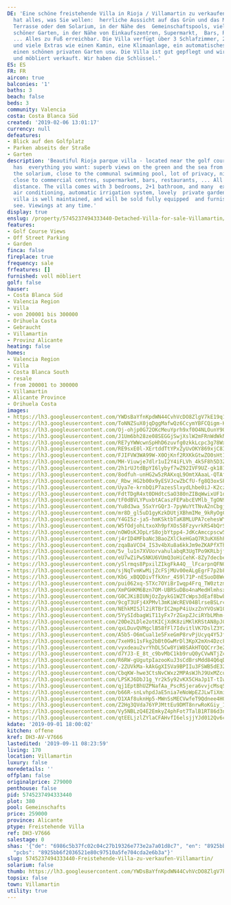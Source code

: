 ```yaml
---
DE: 'Eine schöne freistehende Villa in Rioja / Villamartin zu verkaufen. Diese Villa
  hat alles, was Sie wollen:  herrliche Aussicht auf das Grün und das Meer von Ihrer
  Terrasse oder dem Solarium, in der Nähe des  Gemeinschaftspools, viel Privatsphäre,
  schöner Garten, in der Nähe von Einkaufszentren, Supermarkt,  Bars, Restaurants,
  ... Alles zu Fuß erreichbar. Die Villa verfügt über 3 Schlafzimmer, 2 + 1  Badezimmer
  und viele Extras wie einen Kamin, eine Klimaanlage, ein automatisches  Bewässerungssystem,
  einen schönen privaten Garten usw. Die Villa ist gut gepflegt und wird komplett  ausgestattet
  und möbliert verkauft. Wir haben die Schlüssel.'
ES: ES
FR: FR
aircon: true
balconies: '1'
baths: 3
beach: false
beds: 3
community: Valencia
costa: Costa Blanca Süd
created: '2019-02-06 13:01:17'
currency: null
defeatures:
- Blick auf den Golfplatz
- Parken abseits der Straße
- Garten
description: 'Beautiful Rioja parque villa - located near the golf course. This villa
  has  everything you want: superb views on the green and the sea from your terrace  or
  the solarium, close to the communal swimming pool, lot of privacy, nice  garden,
  close to commercial centres, supermarket, bars, restaurants, ... All in  walking
  distance. The villa comes with 3 bedrooms, 2+1 bathroom, and many  extras like fireplace,
  air conditioning, automatic irrigation system, lovely  private garden, etc. The
  villa is well maintained, and will be sold fully equipped  and furnished. Come and
  see. Viewings at any time.'
display: true
enslug: /property/5745237494333440-Detached-Villa-for-sale-Villamartin/
features:
- Golf Course Views
- Off Street Parking
- Garden
finca: false
fireplace: true
frequency: sale
frfeatures: []
furnished: voll möbliert
golf: false
hauser:
- Costa Blanca Süd
- Valencia Region
- Villa
- von 200001 bis 300000
- Orihuela Costa
- Gebraucht
- Villamartin
- Provinz Alicante
heating: false
homes:
- Valencia Region
- Villa
- Costa Blanca South
- resale
- from 200001 to 300000
- Villamartin
- Alicante Province
- Orihuela Costa
images:
- https://lh3.googleusercontent.com/YWDsBaYfnKpdWN44CvhVcDO8ZlgV7kE19q1J6jin2KXBSXUzHQuk0sPoAeTU9x4HGfFqh6Mvw_eCybnD5uI1=w640-rj-e30-l100
- https://lh3.googleusercontent.com/ToNNZSuX0jqDggMafwQz6CcymYBFCQigm-KEItRAc8YoF3qlk09h-3b5nBF9QE_R2OKHDNpj7XBtdPrOwuBUcQ=w640-rj-e30-l100
- https://lh3.googleusercontent.com/Oj-ohjp0G72OKcMeuYprh9xf0O4NLOunY9QHVElAU62muqnYMpWDmz7z7-PrDby81-9QKFIM-JrERD2eQOLT=w640-rj-e30-l100
- https://lh3.googleusercontent.com/J1Um6bh28ze08SEGGjSwjXslW2mFRnWdWkNDv8tN-rHNcjaVGH3hIY6QX0T-Ppbczlz-wKmi5-aPH_56YR8=w640-rj-e30-l100
- https://lh3.googleusercontent.com/RE7yYWWcwnSpHhD6zuvfg0zkkLcpc3g78WxJG5yodWYL4nuKBhCFMo2TVhOrHvn6JTCsyMMbqTUzqvanqI-J=w640-rj-e30-l100
- https://lh3.googleusercontent.com/RE9sxE0l-XErtddTtYPxZyUvOKY869xjC8ImRbiFP48Tbw_98Hy8ULJOpsrYFkJEM3B42YMjNk1Vy4uGpaOj1w=w640-rj-e30-l100
- https://lh3.googleusercontent.com/FJIFVW3WA99W-X0OjKnf2RXKkGtwZO0sHt1BVYssMtoUFPNCnR-Rr9akZ2n6tp16sXMf4ixwnniwV61seuqY=w640-rj-e30-l100
- https://lh3.googleusercontent.com/MH-Viuwje7dlr1uI2Y4iFLVh_4k5F8h5D3Z-Bg-NT_YLrmuotsRG05QW5tyN4gcivui0MOgHVtQuYVtdiswU=w640-rj-e30-l100
- https://lh3.googleusercontent.com/2h1rUJtdBpYI6lybyf7wZ92IVF9UZ-gk181knFl6b5f2hCNnlzK9SniQN0HjjKLlside6ArRnph-tmF67r4=w640-rj-e30-l100
- https://lh3.googleusercontent.com/8odfuh-unHG2w5zRAKxqL9OmtXAaaL-QTAfg34mouiIj-BK3g5XRcKgaMjApR3NdARSmZrujKN-OEEBeuaVU=w640-rj-e30-l100
- https://lh3.googleusercontent.com/_Rbw_HG2b00x9yESVJcwZbCfU-fg8Q3oxSP5ti5yndwBydgW6xM3XK9DdiDj3D9kaOftJ1-Ja3H1so-yteBG=w640-rj-e30-l100
- https://lh3.googleusercontent.com/Uya7e-krnbQiP7azesSlxydLhbe0iJ-K2czDpwQM2MGub_vlEMezpePcAktL7FdU7qDEHz6WAl-itI_GU4-hWA=w640-rj-e30-l100
- https://lh3.googleusercontent.com/FdtTDgR4xt0DHdtcSaO380nZIBqWwixUF1dIooVzBj6GJQm4cIY-xfTUBOYwpHv0BWNC7joqxBfGqA1R9fXe=w640-rj-e30-l100
- https://lh3.googleusercontent.com/tF0dBVLYPuxbtACaszFEPabcEVMlb_TgON94AfhFLKbV4kMpvymN7w9Tbf45nEqEEBo75854MbqYyEolc76cpA=w640-rj-e30-l100
- https://lh3.googleusercontent.com/Yu8d3wa_5SxYrGQr3-7pyWuYtTNvA2nCbgj-EfDBA5hxU2Qnux52BtMqEXSwH7mGm44xPGLRJqPKKBiPsXpb=w640-rj-e30-l100
- https://lh3.googleusercontent.com/mr8D_gl5uD1gyKzkDUtjXBhmIMe_9kRyOgCN2quNlbsYfjvJCceQjjLa4_ZLs9OjTF4xzbheLB-nGg4TNjpq7w=w640-rj-e30-l100
- https://lh3.googleusercontent.com/Y4GI5z-ja5-hmKSktbTaK8MLUPA7cehesWY250QNvfxQOB6q6e8F0e3s4qJTwM3KYqKfg4WFDK0rxuVs4w=w640-rj-e30-l100
- https://lh3.googleusercontent.com/W5fOdjohLtxoXh9pfXOs58FzyvrkRS4bQrSFKGVABQvjbH1lGFpxzyFErpPAtQMsURYu2PC71hMxSDKfKFI=w640-rj-e30-l100
- https://lh3.googleusercontent.com/nOWOsKJOpLrS8ojbYtpp4-JdKcAmccpscw5DmNR6ydMed4iha5E4h7tngR895wrBdutyfhulMuFvewyzUSPMZw=w640-rj-e30-l100
- https://lh3.googleusercontent.com/j4rID4MFbaNc3BaoZXlCkeHGaQ7R3uKX6hPhlOfCKaU5Vb4ZQ1nsG34FdIazhA9DnpArWafxrd7hzTL0OOAU=w640-rj-e30-l100
- https://lh3.googleusercontent.com/zqaBaVCO4_IS3v4bXu8a6kkJm9eZKAPfXThV_NWl9nKG8akQUMgYMnYth9TuBSD79cWF8m-pP5FLXlfXzIY=w640-rj-e30-l100
- https://lh3.googleusercontent.com/5v_lu1n7XVUorvahulabqR3UgTPo9KRLbjfEaf2lOhLoLs8KmgD8qvwbRses_6nXWO3I6zwrHhb8GNuzval-=w640-rj-e30-l100
- https://lh3.googleusercontent.com/eU7wZiPwSNKU6VUmQ3oHiCehK-8Zy7decbeK4ZaiFYCmVwv6kAJ3DhvIc06xMU93pRxPSGrPvO-cTq_4omk=w640-rj-e30-l100
- https://lh3.googleusercontent.com/ySlrmqs8PpxilZIkgFkA4Q__lFcarpnQFNG54XWmgJx_LfsZLBWyg8U5eZY2b_OYRfefMIl8_S6SLoKPsbBH=w640-rj-e30-l100
- https://lh3.googleusercontent.com/sjNqTvmKwMijZcFSjMUv00eALgEgrF7p2bF8USmTZWnjel9q2Gfzmkj2y2fL0JKCJ77zm-3GJjL2xvbiZ_ak=w640-rj-e30-l100
- https://lh3.googleusercontent.com/KbG_xBQQDivTfkXnr_4S9l71P-nESuoD8Wel_WI2yW8Mhx7Lm4MD0M1U98kp0zt7EWFyl1T5iXNZiVPftt4=w640-rj-e30-l100
- https://lh3.googleusercontent.com/pui062xq-5TXc7OYiBrIwqp4Frq_TW0ztzmu7KmJQABZPYcdmzGuEbJ8S1hspoKGY8K17nLIFlrKjcuISYA0=w640-rj-e30-l100
- https://lh3.googleusercontent.com/XmPGHKM6Bzn7OM-UBRSuDBo4naMedHlmhsxGa4bLdFBPbZU_BDeTxv8__bSamSqpS3m_NAvHyRKvwBf_7Bgj=w640-rj-e30-l100
- https://lh3.googleusercontent.com/G0CJKiBIUNjOzZpykG1WZTcWps3dEaf8bwbE87fG0-XuMpUe4gb4dcfUnM116CZHUnRtOEDq6pekmqXjayw=w640-rj-e30-l100
- https://lh3.googleusercontent.com/9cgT3UFj4XPMvl3mKiWcREV04BlrseBSLrcKG_kxgUefcM_weEo_RbNeIV7rJcHdRhvt6mcohEc00EyjfCZa=w640-rj-e30-l100
- https://lh3.googleusercontent.com/NEhkMISJl2iRTBrIC2mpP4iUxzZnYVOsW108axoEIkGjSbyng6InUKcDA7IiW4x6SYzHnUX1e4ISsnEfwzQ=w640-rj-e30-l100
- https://lh3.googleusercontent.com/5YySIdbagWiT11yFx7rZGxpZJciRYbLMhm-FOLE0SRf_-ciUWqDTZtZ8vfIJgQkzP5-SEQEeM2cNcPtFvfTn=w640-rj-e30-l100
- https://lh3.googleusercontent.com/20De2LDle2otKICjXdK8ziMKlKRStAN8pJ0wf4thhLoTGn9Dbgt6xD4bubAUjtE07snL_tnIaq8c2WlTilDZ=w640-rj-e30-l100
- https://lh3.googleusercontent.com/qxLDuvQVMgclB58fFl7IdvitlVK7DslZ3Y2YIyKJxXo6o0fCN7AmyZiNT1vIrSwAdrv0Ith1ZvMiCBMaDFfN=w640-rj-e30-l100
- https://lh3.googleusercontent.com/A5b5-O6mCual1e5FxeGmP8rvPjUcyq4Y5JfEnWnkEwx-gxLx5OyH37Au3qFN3bbTC6EiBpTBaOPvkepDWmIS=w640-rj-e30-l100
- https://lh3.googleusercontent.com/7xeH9i1sFkg2bBt0GwMrDl3KpX2mXn4DzcFhGiYRVh5VubKenWCAW9iyijz-X32zko7Cy3TGzC7xOargSLjubQ=w640-rj-e30-l100
- https://lh3.googleusercontent.com/vyxdeau2vrYhDL5Cw8YiW8SAkHTQQCrr3e2Ek135vLjqg3UtD58Tt-uJybfZ-JGMD7PeXiE6DrKxFVzxqJyC=w640-rj-e30-l100
- https://lh3.googleusercontent.com/d7YJ3-E_8t_c9bvMbC1kb9ruQ0yCVwNTjZcW7Ocqz2cTpnuij7Iq_gtD0PfNKvVs4eVXpmg0goRN15V7Upsu=w640-rj-e30-l100
- https://lh3.googleusercontent.com/R6RW-gUgutpIazooKuJ3sCdBrsMdd84Q6qDM016fhJLajwDK8hg5n3mwgjQ1pBMgRow8yNq88WlvDgpAs0zmIQ=w640-rj-e30-l100
- https://lh3.googleusercontent.com/-2ZUVkMa-kAkGgXISVa9BPIIu3FSWB5dE32mse9HnghcvSGE42p7AEJdiL4sgE4uSCGtHWueNO4Am8cm0sUq=w640-rj-e30-l100
- https://lh3.googleusercontent.com/CbqKW-hwe3CtsNvCWxz2MPAsWJhJ9UxMZcuw3Ra70K8a8JCgQEl4f8rE0Gg4KTP_JhbnhXLS4SDGy48B24m3jw=w640-rj-e30-l100
- https://lh3.googleusercontent.com/LPSKJ6DbJ1g_Yr2k5y92vKX5CHaJp1T-tIwOwAjALEF1pxc_1YtydizxKU-1FON_tRpxomX9E4UdAFGUqSo=w640-rj-e30-l100
- https://lh3.googleusercontent.com/qj1EptBhUZPNafAa_PscRSjera6vvjcMsqSWd4YB8G86hT_zJtl3vbJoDbb8t4D3eQTy6h9UypuhYfWDIi-_=w640-rj-e30-l100
- https://lh3.googleusercontent.com/b66R-snLvhpdJaE5nia7eNoWpEZJLwTiXmirACUc6lXICzixCJ9tlEVWZ5bSsi8NNZsUneBarWLS2O-5ICGI=w640-rj-e30-l100
- https://lh3.googleusercontent.com/O1XAf8uknHp5-MWnSsMECVwfeT9Qdnee4HQA0he-CjCE10GVW287BfLinXffXcqjpQkJUJWSdvE6x9sREtc8=w640-rj-e30-l100
- https://lh3.googleusercontent.com/Z2Hg3QVda76YPJMttEu9DMT8nrwRoKGiy_1hqKu8ozRh7gfN6WJ4HvMKZpymI_CvbcwIrj6-bKHYThXYB8zO6w=w640-rj-e30-l100
- https://lh3.googleusercontent.com/Vy5NBLzQ4E2EmkyZ4phFot7TalB1RT86d3n20-B6DZpnzFlbpqU68GRRappBwHj9ISBZTiLnK36JwLvb0Fd5=w640-rj-e30-l100
- https://lh3.googleusercontent.com/qtEELjzlZYlaCFAHvfI6elsjjYJd012Qv6cwfBUVkpBCNJ3AbFdOi0oyzA8hFNTAkQO3eGYdU9EHG6faFK8a=w640-rj-e30-l100
kdate: '2019-09-01 18:00:02'
kitchen: offene
kref: DH3-AV-V7666
lastedited: '2019-09-11 08:23:59'
living: 170
location: Villamartin
luxury: false
moredetails: ''
offplan: false
originalprice: 279000
penthouse: false
pid: 5745237494333440
plot: 380
pool: Gemeinschafts
price: 259000
province: Alicante
ptype: Freistehende Villa
ref: DH3-V7666
salestage: 0
shas: '{"de": "6986c5b37fc02c04c27b19326e773e2a7a01d8c7", "en": "8925bb6f2036521e80c97510a5fe704cda2e6b3a",
  "pcbs": "8925bb6f2036521e80c97510a5fe704cda2e6b3a"}'
slug: 5745237494333440-Freistehende-Villa-zu-verkaufen-Villamartin/
solarium: false
thumb: https://lh3.googleusercontent.com/YWDsBaYfnKpdWN44CvhVcDO8ZlgV7kE19q1J6jin2KXBSXUzHQuk0sPoAeTU9x4HGfFqh6Mvw_eCybnD5uI1=w400-h240-n-rj-e30-l100
topsix: false
town: Villamartin
utility: true
---
```

